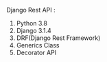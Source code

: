 Django Rest API :

1. Python 3.8
2. Django 3.1.4
3. DRF(Django Rest Framework)
4. Generics Class
5. Decorator API
